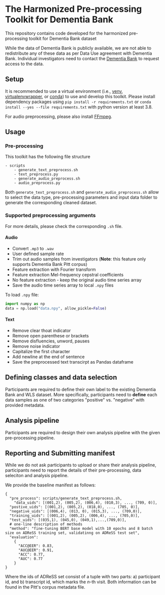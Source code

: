 # The Harmonized Pre-processing Toolkit for Dementia Bank

This repository contains code developed for the harmonized pre-processing toolkit for Dementia Bank dataset

While the data of Dementia Bank is publicly available, we are not able to redistribute any of these data as per Data Use agreement with Dementia Bank. Individual investigators need to contact the [Dementia Bank](https://dementia.talkbank.org/access/) to request access to the data.

## Setup

It is recommended to use a virtual environment (i.e.,  [venv](https://docs.python.org/3/tutorial/venv.html), [virtualenvwrapper](https://virtualenvwrapper.readthedocs.io/en/latest/), or [conda](https://docs.conda.io/en/latest/)) to use and develop this toolkit. Please install dependency packages using ```pip install -r requirements.txt``` or ```conda install --yes --file requirements.txt``` with python version at least 3.8.

For audio preprocessing, please also install [FFmpeg](https://github.com/FFmpeg/FFmpeg).

## Usage

### Pre-processing

This toolkit has the following file structure

```
- scripts
	- generate_text_preprocess.sh
	- text_preprocess.py
	- generate_audio_preprocess.sh
	- audio_preprocess.py
```

Both `generate_text_preprocess.sh` and `generate_audio_preprocess.sh` allow to select the data type, pre-processing parameters and input data folder to generate the corresponding cleaned dataset.

### Supported preprocessing arguments

For more details, please check the corresponding `.sh` file.

#### Audio

- Convert `.mp3` to `.wav`
- User defined sample rate
- Trim out audio samples from investigators (**Note**: this feature only supports Dementia Bank Pitt corpus)
- Feature extraction with Fourier transform
- Feature extraction Mel-frequency cepstral coefficients
- No feature extraction - keep the original audio time series array
- Save the audio time series array to local `.npy` files

To load `.npy` file:

```python
import numpy as np
data = np.load("data.npy", allow_pickle=False)
```

#### Text
- Remove clear thoat indicator
- Remove open parenthese or brackets
- Remove disfluencies, unword, pauses
- Remove noise indicator
- Capitalize the first character
- Add newline at the end of sentence
- Save the preprocessed text transcirpt as Pandas dataframe

## Defining classes and data selection

Participants are required to define their own label to the existing Dementia Bank and WLS dataset. More specifically, participants need to **define** each data samples as one of two categories "positive" vs. "negative" with provided metadata.

## Analysis pipeline

Participants are required to design their own analysis pipeline with the given pre-processing pipeline.

## Reporting and Submitting manifest

While we do not ask participants to upload or share their analysis pipeline, participants need to report the details of their pre-processing, data seleciton and analysis pipeline.

We provide the baseline manifest as follows:

```
{
  "pre_process": scripts/generate_text_preprocess.sh,
	"data_uids": [(001,2), (005,2), (006,4), (010,3), ..., (709, 0)],
  "postive_uids": [(001,2), (005,2), (018,0), ..., (705, 0)],
  "negative_uids": [(006,4), (013, 0), (015,3), ..., (709,0)],
  "training_uids": [(001,2), (005,2), (006,4), ..., (705,0)],
  "test_uids": [(035,1), (045,0), (049,1),...,(709,0)],
  # one-line description of methods
  "method": "fine-tuning BERT base model with 10 epochs and 8 batch size on ADReSS training set, validatinng on ADReSS test set",
  "evaluation":
  	{
      "ACC@EER": 0.83,
      "AUC@EER": 0.91,
      "ACC": 0.77,
      "AUC": 0.77
    }
}
```

Where the ids of ADReSS set consist of a tuple with two parts: a) participant id, and b) transcript id, which marks the $n$-th visit. Both information can be found in the Pitt's corpus metadata file.
